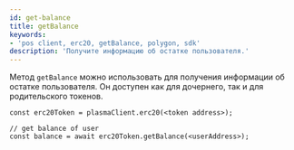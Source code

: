 ```yaml
---
id: get-balance
title: getBalance
keywords:
- 'pos client, erc20, getBalance, polygon, sdk'
description: 'Получите информацию об остатке пользователя.'
---
```


Метод `getBalance` можно использовать для получения информации об остатке пользователя. Он доступен как для дочернего, так и для родительского токенов.

```
const erc20Token = plasmaClient.erc20(<token address>);

// get balance of user
const balance = await erc20Token.getBalance(<userAddress>);
```
